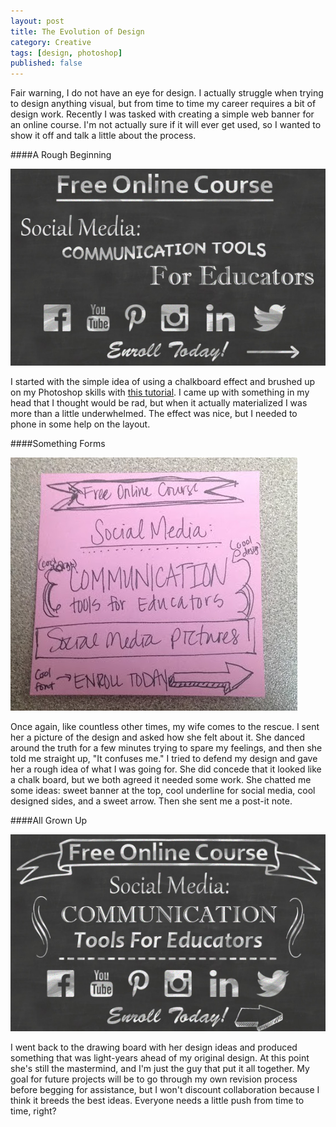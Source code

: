 ```yaml
---
layout: post
title: The Evolution of Design
category: Creative
tags: [design, photoshop]
published: false
---
```


Fair warning, I do not have an eye for design. I actually struggle when trying to design anything visual, but from time to time my career requires a bit of design work. Recently I was tasked with creating a simple web banner for an online course. I'm not actually sure if it will ever get used, so I wanted to show it off and talk a little about the process.

####A Rough Beginning

![Social Banner Rough](/images/social_chalk_rough.jpg)

I started with the simple idea of using a chalkboard effect and brushed up on my Photoshop skills with [this tutorial](http://sweetcsdesigns.com/make-a-chalkboard-effect-in-photoshop/). I came up with something in my head that I thought would be rad, but when it actually materialized I was more than a little underwhelmed. The effect was nice, but I needed to phone in some help on the layout.

####Something Forms

![Lauren's Post-it](/images/lauren_postit.jpg)

Once again, like countless other times, my wife comes to the rescue. I sent her a picture of the design and asked how she felt about it. She danced around the truth for a few minutes trying to spare my feelings, and then she told me straight up, "It confuses me." I tried to defend my design and gave her a rough idea of what I was going for. She did concede that it looked like a chalk board, but we both agreed it needed some work. She chatted me some ideas: sweet banner at the top, cool underline for social media, cool designed sides, and a sweet arrow. Then she sent me a post-it note.

####All Grown Up

![Social Banner Revised](/images/social_chalk_revised.jpg)

I went back to the drawing board with her design ideas and produced something that was light-years ahead of my original design. At this point she's still the mastermind, and I'm just the guy that put it all together. My goal for future projects will be to go through my own revision process before begging for assistance, but I won't discount collaboration because I think it breeds the best ideas. Everyone needs a little push from time to time, right?
